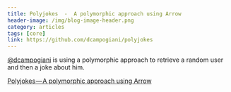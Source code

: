 ```yaml
---
title: Polyjokes  -  A polymorphic approach using Arrow
header-image: /img/blog-image-header.png
category: articles
tags: [core]
link: https://github.com/dcampogiani/polyjokes
---
```

[@dcampogiani](https://github.com/dcampogiani) is using a polymorphic approach to retrieve a random user and then a joke about him.

[Polyjokes — A polymorphic approach using Arrow](https://github.com/dcampogiani/polyjokes)
